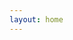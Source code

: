 ```yaml
---
layout: home
---
```


<script setup>
import home from './.vitepress/components/home.vue'
</script>

<home />
